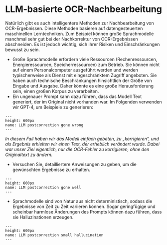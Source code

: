 # LLM-basierte OCR-Nachbearbeitung

Natürlich gibt es auch intelligentere Methoden zur Nachbearbeitung von OCR-Ergebnissen. Diese Methoden basieren auf datengesteuerten maschinellen Lerntechniken. Zum Beispiel können große Sprachmodelle manchmal sehr gut bei der Nachkorrektur von OCR-Ergebnissen abschneiden. Es ist jedoch wichtig, sich ihrer Risiken und Einschränkungen bewusst zu sein.

* Große Sprachmodelle erfordern viele Ressourcen (Rechenressourcen, Energieressourcen, Speicherressourcen) zum Betrieb. Sie können nicht auf einem Personalcomputer ausgeführt werden und werden typischerweise als Dienst mit eingeschränktem Zugriff angeboten. Sie haben auch technische Beschränkungen hinsichtlich der Größe von Eingabe und Ausgabe. Daher könnte es eine große Herausforderung sein, einen großen Korpus zu verarbeiten.
* Ein ungenauer Prompt kann dazu führen, dass das Modell Text generiert, der im Original nicht vorhanden war. Im Folgenden verwenden wir GPT-4, um Beispiele zu generieren:

```{figure} ../assets/images/llm_postcorr_bad.png
---
height: 600px
name: LLM postcorrection gone wrong
---
```

*In diesem Fall haben wir das Modell einfach gebeten, zu „korrigieren“, und als Ergebnis erhielten wir einen Text, der erheblich verändert wurde. Dabei war unser Ziel eigentlich, nur die OCR-Fehler zu korrigieren, ohne den Originaltext zu ändern.*

* Versuchen Sie, detailliertere Anweisungen zu geben, um die gewünschten Ergebnisse zu erhalten.

```{figure} ../assets/images/llm_postcorr_good.png
---
height: 600px
name: LLM postcorrection gone well
---
```
* Sprachmodelle sind von Natur aus nicht deterministisch, sodass die Ergebnisse von Zeit zu Zeit variieren können. Sogar geringfügige und scheinbar harmlose Änderungen des Prompts können dazu führen, dass sie Halluzinationen erzeugen.


```{figure} ../assets/images/llm_postcorr_hallucinates.png
---
height: 600px
name: LLM postcorrection small hallucination
---
```




